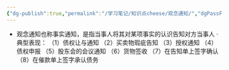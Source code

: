 ```yaml
---
{"dg-publish":true,"permalink":"/学习笔记/知识点cheese/观念通知/","dgPassFrontmatter":true}
---
```


- 观念通知也称事实通知，是指当事人将其对某项事实的认识告知对方当事人
·典型表现：
（1）债权让与通知
（2）买卖物瑕疵告知
（3）授权通知
（4）债权申报
（5）股东会的会议通知
（6）货物签收
（7）在告知单上签字确认
（8）在催款单上签字承认债务